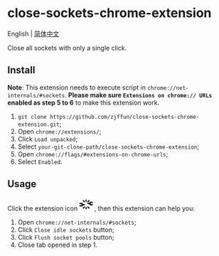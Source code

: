 # close-sockets-chrome-extension

English | [简体中文](./README.zh-CN.md)

Close all sockets with only a single click.

## Install

**Note**: This extension needs to execute script in `chrome://net-internals/#sockets`. **Please make sure `Extensions on chrome:// URLs` enabled as step 5 to 6** to make this extension work.

1. `git clone https://github.com/zjffun/close-sockets-chrome-extension.git`;
2. Open `chrome://extensions/`;
3. Click `Load unpacked`;
4. Select `your-git-clone-path/close-sockets-chrome-extension`;
5. Open `chrome://flags/#extensions-on-chrome-urls`;
6. Select `Enabled`.

## Usage

Click the extension icon <img src="./images/icon128.png" height="30"> , then this extension can help you:

1. Open `chrome://net-internals/#sockets`;
2. Click `Close idle sockets` button;
3. Click `Flush socket pools` button;
4. Close tab opened in step 1.
